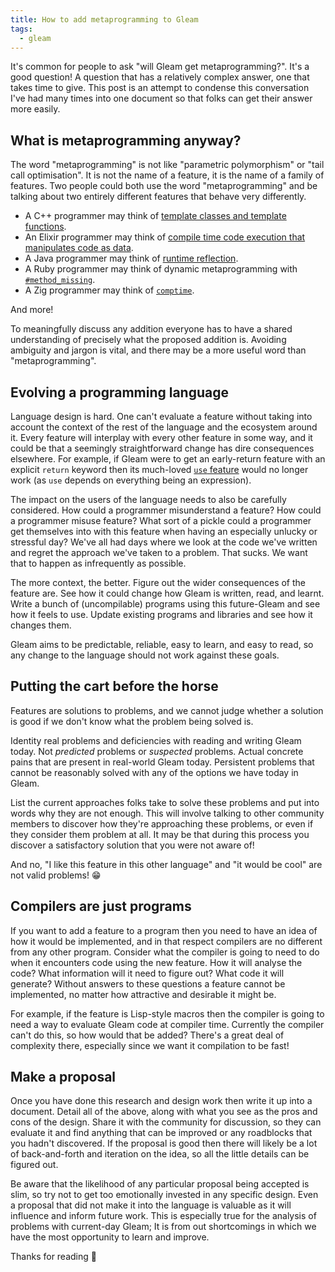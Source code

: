 ```yaml
---
title: How to add metaprogramming to Gleam
tags:
  - gleam
---
```


It's common for people to ask "will Gleam get metaprogramming?". It's a good
question! A question that has a relatively complex answer, one that takes time
to give. This post is an attempt to condense this conversation I've had many
times into one document so that folks can get their answer more easily.

## What is metaprogramming anyway?

The word "metaprogramming" is not like "parametric polymorphism" or "tail call
optimisation". It is not the name of a feature, it is the name of a family of
features. Two people could both use the word "metaprogramming" and be talking
about two entirely different features that behave very differently.

- A C++ programmer may think of [template classes and template functions](https://en.cppreference.com/w/cpp/language/templates).
- An Elixir programmer may think of [compile time code execution that manipulates code as data](https://hexdocs.pm/elixir/main/macros.html).
- A Java programmer may think of [runtime reflection](https://docs.oracle.com/javase/tutorial/reflect/index.html).
- A Ruby programmer may think of dynamic metaprogramming with [`#method_missing`](https://apidock.com/ruby/BasicObject/method_missing).
- A Zig programmer may think of [`comptime`](https://zig.guide/language-basics/comptime/).

And more!

To meaningfully discuss any addition everyone has to have a shared
understanding of precisely what the proposed addition is. Avoiding ambiguity
and jargon is vital, and there may be a more useful word than "metaprogramming".

## Evolving a programming language

Language design is hard. One can't evaluate a feature without taking into
account the context of the rest of the language and the ecosystem around it.
Every feature will interplay with every other feature in some way, and it could
be that a seemingly straightforward change has dire consequences elsewhere. For
example, if Gleam were to get an early-return feature with an explicit `return`
keyword then its much-loved [`use` feature](https://tour.gleam.run/advanced-features/use/)
would no longer work (as `use` depends on everything being an expression).

The impact on the users of the language needs to also be carefully considered.
How could a programmer misunderstand a feature? How could a programmer misuse
feature? What sort of a pickle could a programmer get themselves into with this
feature when having an especially unlucky or stressful day? We've all had days
where we look at the code we've written and regret the approach we've taken to
a problem. That sucks. We want that to happen as infrequently as possible.

The more context, the better. Figure out the wider consequences of the feature
are. See how it could change how Gleam is written, read, and learnt. Write a
bunch of (uncompilable) programs using this future-Gleam and see how it feels to
use. Update existing programs and libraries and see how it changes them.

Gleam aims to be predictable, reliable, easy to learn, and easy to read, so any
change to the language should not work against these goals.

## Putting the cart before the horse

Features are solutions to problems, and we cannot judge whether a solution is
good if we don't know what the problem being solved is.

Identity real problems and deficiencies with reading and writing Gleam today.
Not _predicted_ problems or _suspected_ problems. Actual concrete pains that are
present in real-world Gleam today. Persistent problems that cannot be
reasonably solved with any of the options we have today in Gleam.

List the current approaches folks take to solve these problems and put into
words why they are not enough. This will involve talking to other community
members to discover how they're approaching these problems, or even if they
consider them problem at all. It may be that during this process you discover a
satisfactory solution that you were not aware of!

And no, "I like this feature in this other language" and "it would be cool" are
not valid problems! 😁

## Compilers are just programs

If you want to add a feature to a program then you need to have an idea of how
it would be implemented, and in that respect compilers are no different from
any other program. Consider what the compiler is going to need to do when it
encounters code using the new feature. How it will analyse the code? What
information will it need to figure out? What code it will generate? Without
answers to these questions a feature cannot be implemented, no matter how
attractive and desirable it might be.

For example, if the feature is Lisp-style macros then the compiler is going to
need a way to evaluate Gleam code at compiler time. Currently the compiler
can't do this, so how would that be added? There's a great deal of complexity
there, especially since we want it compilation to be fast!

## Make a proposal

Once you have done this research and design work then write it up into a
document. Detail all of the above, along with what you see as the pros and cons
of the design. Share it with the community for discussion, so they can evaluate
it and find anything that can be improved or any roadblocks that you hadn't
discovered. If the proposal is good then there will likely be a lot of
back-and-forth and iteration on the idea, so all the little details can be
figured out.

Be aware that the likelihood of any particular proposal being accepted is slim,
so try not to get too emotionally invested in any specific design. Even a
proposal that did not make it into the language is valuable as it will
influence and inform future work. This is especially true for the analysis of
problems with current-day Gleam; It is from out shortcomings in which we have
the most opportunity to learn and improve.

Thanks for reading 💖
